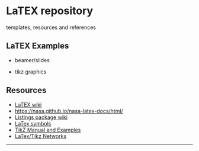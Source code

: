 # LaTEX repository
templates, resources and references


## LaTEX Examples

  - beamer/slides

  - tikz graphics


## Resources
 - [LaTEX wiki](https://en.wikibooks.org/wiki/LaTeX/Source_Code_Listings)
 - https://nasa.github.io/nasa-latex-docs/html/
 - [Listings package wiki](https://en.wikibooks.org/wiki/LaTeX/Source_Code_Listings)
 - [LaTex symbols](https://tug.ctan.org/info/symbols/comprehensive/symbols-a4.pdf)
 - [TikZ Manual and Examples](https://tikz.dev/)
 - [LaTex/Tikz Networks](http://mirrors.ibiblio.org/CTAN/graphics/pgf/contrib/tikz-network/tikz-network.pdf)

---

